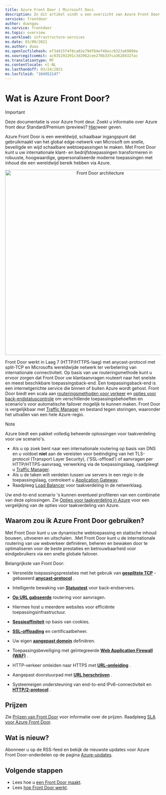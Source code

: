 ```yaml
---
title: Azure Front Door | Microsoft Docs
description: In dit artikel vindt u een overzicht van Azure Front Door.
services: frontdoor
author: duongau
ms.service: frontdoor
ms.topic: overview
ms.workload: infrastructure-services
ms.date: 03/09/2021
ms.author: duau
ms.openlocfilehash: ef3d415f4f0ca82e79df84ef48acc0323a69099a
ms.sourcegitcommit: ac035293291c3d2962cee270b33fca3628432fac
ms.translationtype: MT
ms.contentlocale: nl-NL
ms.lasthandoff: 03/24/2021
ms.locfileid: "104952147"
---
```

# <a name="what-is-azure-front-door"></a>Wat is Azure Front Door?

> [!IMPORTANT]
> Deze documentatie is voor Azure front deur. Zoekt u informatie over Azure front deur Standard/Premium (preview)? [Hier](standard-premium/overview.md)weer geven.

Azure Front Door is een wereldwijd, schaalbaar ingangspunt dat gebruikmaakt van het global edge-netwerk van Microsoft om snelle, beveiligde en wijd schaalbare webtoepassingen te maken. Met Front Door kunt u uw internationale klant- en bedrijfstoepassingen transformeren in robuuste, hoogwaardige, gepersonaliseerde moderne toepassingen met inhoud die een wereldwijd bereik hebben via Azure.

<p align="center">
  <img src="./media/front-door-overview/front-door-visual-diagram.png" alt="Front Door architecture" width="600" title="Azure Front Door">
</p>

Front Door werkt in Laag 7 (HTTP/HTTPS-laag) met anycast-protocol met split-TCP en Microsofts wereldwijde netwerk ter verbetering van internationale connectiviteit. Op basis van uw routeringsmethode kunt u ervoor zorgen dat Front Door uw klantaanvragen routeert naar het snelste en meest beschikbare toepassingsback-end. Een toepassingsback-end is een internetgerichte service die binnen of buiten Azure wordt gehost. Front Door biedt een scala aan [routeringsmethoden voor verkeer](front-door-routing-methods.md) en [opties voor back-endstatuscontrole](front-door-health-probes.md) om verschillende toepassingsbehoeften en scenario's voor automatische failover mogelijk te kunnen maken. Front Door is vergelijkbaar met [Traffic Manager](../traffic-manager/traffic-manager-overview.md) en bestand tegen storingen, waaronder het uitvallen van een hele Azure-regio.

>[!NOTE]
> Azure biedt een pakket volledig beheerde oplossingen voor taakverdeling voor uw scenario's. 
> * Als u op zoek bent naar een internationale routering op basis van DNS en u voldoet **niet** aan de vereisten voor beëindiging van het TLS-protocol (Transport Layer Security), ('SSL-offload') of aanvragen per HTTP/HTTPS-aanvraag, verwerking via de toepassingslaag, raadpleegt u [Traffic Manager](../traffic-manager/traffic-manager-overview.md). 
> * Als u de taken wilt verdelen tussen uw servers in een regio in de toepassingslaag, controleert u [Application Gateway](../application-gateway/overview.md).
> * Raadpleeg [Load Balancer](../load-balancer/load-balancer-overview.md) voor taakverdeling in de netwerklaag. 
> 
> Uw end-to-end scenario 's kunnen eventueel profiteren van een combinatie van deze oplossingen.
> Zie [Opties voor taakverdeling in Azure](/azure/architecture/guide/technology-choices/load-balancing-overview) voor een vergelijking van de opties voor taakverdeling van Azure.

## <a name="why-use-azure-front-door"></a>Waarom zou ik Azure Front Door gebruiken?

Met Front Door kunt u uw dynamische webtoepassing en statische inhoud bouwen, uitvoeren en uitschalen. .Met Front Door kunt u de internationale routering van uw webverkeer definiëren, beheren en bewaken door te optimaliseren voor de beste prestaties en betrouwbaarheid voor eindgebruikers via een snelle globale failover.

Belangrijkste van Front Door:

* Versnelde toepassingsprestaties met het gebruik van **[gesplitste TCP](front-door-routing-architecture.md#splittcp)** -gebaseerd **[anycast-protocol](front-door-routing-architecture.md#anycast)** .

* Intelligente bewaking van **[Statustest](front-door-health-probes.md)** voor back-endservers.

*  **[Op URL gabseerde](front-door-route-matching.md)** routering voor aanvragen.

* Hiermee host u meerdere websites voor efficiënte toepassingsinfrastructuur. 

* **[Sessieaffiniteit](front-door-routing-methods.md#affinity)** op basis van cookies.

* **[SSL-offloading](front-door-custom-domain-https.md)** en certificaatbeheer.

* Uw eigen **[aangepast domein](front-door-custom-domain.md)** definiëren. 

* Toepassingsbeveiliging met geïntegreerde **[Web Application Firewall (WAF)](../web-application-firewall/overview.md)** .

* HTTP-verkeer omleiden naar HTTPS met **[URL-omleiding](front-door-url-redirect.md)** .

* Aangepast doorstuurpad met **[URL herschrijven](front-door-url-rewrite.md)** .

* Systeemeigen ondersteuning van end-to-end IPv6-connectiviteit en **[HTTP/2-protocol](front-door-http2.md)** .

## <a name="pricing"></a>Prijzen

Zie [Prijzen van Front Door](https://azure.microsoft.com/pricing/details/frontdoor/) voor informatie over de prijzen. Raadpleeg [SLA voor Azure Front Door](https://azure.microsoft.com/en-us/support/legal/sla/frontdoor/v1_0/).

## <a name="whats-new"></a>Wat is nieuw?

Abonneer u op de RSS-feed en bekijk de nieuwste updates voor Azure Front Door-onderdelen op de pagina [Azure-updates](https://azure.microsoft.com/updates/?category=networking&query=Azure%20Front%20Door).

## <a name="next-steps"></a>Volgende stappen

- Lees hoe u [een Front Door maakt](quickstart-create-front-door.md).
- Lees [hoe Front Door werkt](front-door-routing-architecture.md).
